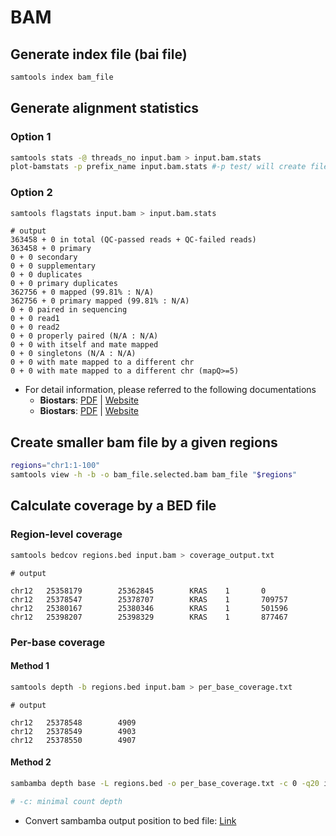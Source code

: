 # BAM

## Generate index file (bai file)

```bash
samtools index bam_file
```

## Generate alignment statistics

### Option 1

```bash
samtools stats -@ threads_no input.bam > input.bam.stats
plot-bamstats -p prefix_name input.bam.stats #-p test/ will create files in test folder
```

### Option 2

```bash
samtools flagstats input.bam > input.bam.stats
```

```text
# output
363458 + 0 in total (QC-passed reads + QC-failed reads)
363458 + 0 primary
0 + 0 secondary
0 + 0 supplementary
0 + 0 duplicates
0 + 0 primary duplicates
362756 + 0 mapped (99.81% : N/A)
362756 + 0 primary mapped (99.81% : N/A)
0 + 0 paired in sequencing
0 + 0 read1
0 + 0 read2
0 + 0 properly paired (N/A : N/A)
0 + 0 with itself and mate mapped
0 + 0 singletons (N/A : N/A)
0 + 0 with mate mapped to a different chr
0 + 0 with mate mapped to a different chr (mapQ>=5)
```

- For detail information, please referred to the following documentations
  - **Biostars**: [PDF](reference/samtools_flagstas_result.pdf) | [Website](https://www.biostars.org/p/268550/)
  - **Biostars**: [PDF](reference/samtools_flagstas_result_2.pdf) | [Website](https://www.biostars.org/p/149883/#149889)

## Create smaller bam file by a given regions

```bash
regions="chr1:1-100"
samtools view -h -b -o bam_file.selected.bam bam_file "$regions"
```

## Calculate coverage by a BED file

### Region-level coverage

```bash
samtools bedcov regions.bed input.bam > coverage_output.txt
```

```text
# output

chr12   25358179        25362845        KRAS    1       0
chr12   25378547        25378707        KRAS    1       709757
chr12   25380167        25380346        KRAS    1       501596
chr12   25398207        25398329        KRAS    1       877467
```

### Per-base coverage

#### Method 1

```bash
samtools depth -b regions.bed input.bam > per_base_coverage.txt
```

```text
# output

chr12   25378548        4909
chr12   25378549        4903
chr12   25378550        4907
```

#### Method 2

```bash
sambamba depth base -L regions.bed -o per_base_coverage.txt -c 0 -q20 input.bam

# -c: minimal count depth
```

- Convert sambamba output position to bed file: [Link](bed.md#convert-sambamba-output-position-to-bed-file)

